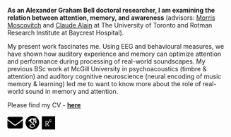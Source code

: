 ---
---
**As an Alexander Graham Bell doctoral researcher, I am examining the relation between attention, memory, and awareness** (advisors: <a href="https://www.psych.utoronto.ca/people/directories/all-faculty/morris-moscovitch" target="_blank">Morris Moscovitch</a> and <a href="https://www.psych.utoronto.ca/people/directories/all-faculty/claude-alain" target="_blank">Claude Alain</a> at The University of Toronto and Rotman Research Institute at Baycrest Hospital).

My present work fascinates me. Using EEG and behavioural measures, we have shown how auditory experience and memory can optimize attention and performance during processing of real-world soundscapes. 
My previous BSc work at McGill University in psychoacoustics (timbre & attention) and auditory cognitive neuroscience (neural encoding of music memory & learning) led me to want to know more about the role of real-world sound in memory and attention.

Please find my CV - **[here](assets/CV.pdf)**

<p float="left">
  <a href="mailto:manda.fischer@mail.utoronto.ca"><img src="/assets/icons/envelope-solid.svg" width="35" /></a>
<a href="https://scholar.google.com/citations?hl=en&user=WVWtxUkAAAAJ"><img src="/assets/icons/google-scholar.svg" width="35" /></a>
   <a href="https://www.researchgate.net/profile/Manda-Fischer"><img src="/assets/icons/ResearchGate.svg" width="30" /></a>
</p>



